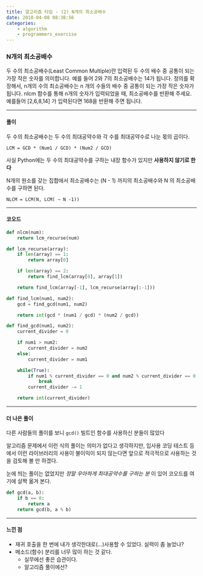 ```yaml
---
title: 알고리즘 타임 - (2) N개의 최소공배수
date: 2018-04-08 08:38:56
categories:
    - algorithm
    - programmers_exercise
---
```


### N개의 최소공배수

두 수의 최소공배수(Least Common Multiple)란 입력된 두 수의 배수 중 공통이 되는 가장 작은 숫자를 의미합니다. 예를 들어 2와 7의 최소공배수는 14가 됩니다. 정의를 확장해서, n개의 수의 최소공배수는 n 개의 수들의 배수 중 공통이 되는 가장 작은 숫자가 됩니다. nlcm 함수를 통해 n개의 숫자가 입력되었을 때, 최소공배수를 반환해 주세요. 예를들어 [2,6,8,14] 가 입력된다면 168을 반환해 주면 됩니다.

---

#### 풀이

두 수의 최소공배수는 두 수의 최대공약수와 각 수를 최대공약수로 나눈 몫의 곱이다.

```
LCM = GCD * (Num1 / GCD) * (Num2 / GCD)
```

사실 Python에는 두 수의 최대공약수를 구하는 내장 함수가 있지만 **사용하지 않기로 한다**

N개의 원소를 갖는 집합에서 최소공배수는 (N - 1) 까지의 최소공배수와 N 의 최소공배수를 구하면 된다. 

```
NLCM = LCM(N, LCM( ~ N -1))
```

---

#### 코오드

```Python
def nlcm(num):
    return lcm_recurse(num)

def lcm_recurse(array):
    if len(array) == 1:
        return array[0]

    if len(array) == 2:
        return find_lcm(array[0], array[1])

    return find_lcm(array[-1], lcm_recurse(array[:-1]))

def find_lcm(num1, num2):
    gcd = find_gcd(num1, num2)

    return int(gcd * (num1 / gcd) * (num2 / gcd))

def find_gcd(num1, num2):
    current_divider = 0

    if num1 > num2:
        current_divider = num2
    else:
        current_divider = num1

    while(True):
        if num1 % current_divider == 0 and num2 % current_divider == 0:
            break
        current_divider -= 1

    return int(current_divider)
```
---
#### 더 나은 풀이

다른 사람들의 풀이를 보니 `gcd()` 빌트인 함수를 사용하신 분들이 많았다 

알고리즘 문제에서 이런 식의 풀이는 의미가 없다고 생각하지만, 입사용 코딩 테스트 등에서 이런 라이브러리의 사용이 불이익이 되지 않는다면 앞으로 적극적으로 사용하는 것을 검토해 볼 만 하겠다. 

눈에 띄는 풀이는 없었지만 *정말 우아하게 최대공약수를 구하는 분* 이 있어 코오드를 여기에 살짝 옮겨 본다. 

```Python
def gcd(a, b):
    if b == 0:
        return a
    return gcd(b, a % b)
```
---
#### 느낀 점

* 재귀 호출을 한 번에 내가 생각한대로(...)사용할 수 있었다. 실력이 좀 늘었나?
* 메소드(함수) 분리를 너무 많이 하는 것 같다. 
    * 실무에선 좋은 습관이다. 
    * 알고리즘 풀이에선?


